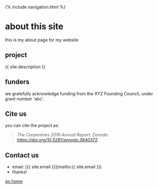 {% include navigation.html %}

# about this site
this is my about page for my website

## project
{{ site.description }}

## funders
we gratefully acknowledge funding from the XYZ Founding Council, under grant number 'abc'.

## Cite us
you can cite the project as:

>    *The Carpentries 2019 Annual Report. Zenodo. https://doi.org/10.5281/zenodo.3840372*

## Contact us

- email: [{{ site.email }}](mailto:{{ site.email }})
-  thanks!

[go home](index.md)
